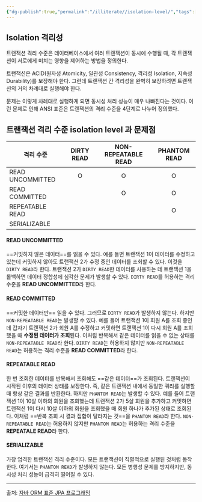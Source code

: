 ```yaml
---
{"dg-publish":true,"permalink":"/illiterate//isolation-level/","tags":["transaction","isolation","격리수준"],"noteIcon":"","created":"2025-03-11T05:24:00","updated":"2025-03-11T05:48:02+09:00"}
---
```


## Isolation 격리성

트랜잭션 격리 수준은 데이터베이스에서 여러 트랜잭션이 동시에 수행될 때, 각 트랜잭션이 서로에게 미치는 영향을 제어하는 방법을 정의한다.

트랜잭션은 ACID(원자성 Atomicity, 일관성 Consistency, 격리성 Isolation, 지속성 Durability)를 보장해야 한다. 그런데 트랜잭션 간 격리성을 완벽히 보장하려면 트랜잭션의 거의 차례대로 실행해야 한다.

문제는 이렇게 차례대로 실행하게 되면 동시성 처리 성능이 매우 나빠진다는 것이다. 이런 문제로 인해 ANSI 표준은 트랜잭션의 격리 수준을 4단계로 나누어 정의했다.

## 트랜잭션 격리 수준 isolation level 과 문제점

| 격리 수준            | DIRTY READ | NON-REPEATABLE READ | PHANTOM READ |
| ---------------- | :--------: | :-----------------: | :----------: |
| READ UNCOMMITTED |     O      |          O          |      O       |
| READ COMMITTED   |            |          O          |      O       |
| REPEATABLE READ  |            |                     |      O       |
| SERIALIZABLE     |            |                     |              |

#### READ UNCOMMITTED

==커밋하지 않은 데이터==를 읽을 수 있다. 예를 들면 트랜잭션 1이 데이터를 수정하고 있는데 커밋하지 않아도 트랜잭션 2가 수정 중인 데이터를 조회할 수 있다. 이것을 `DIRTY READ`라 한다. 트랜잭션 2가 `DIRTY READ`한 데이터를 사용하는 데 트랜잭션 1을 롤백하면 데이터 정합성에 심각한 문제가 발생할 수 있다. `DIRTY READ`를 허용하는 격리수준을 **READ UNCOMMITTED**라 한다. 

#### READ COMMITTED

==커밋한 데이터만== 읽을 수 있다. 그러므로 `DIRTY READ`가 발생하지 않는다. 하지만 `NON-REPEATABLE READ`는 발생할 수 있다. 예를 들어 트랜잭션 1이 회원 A를 조회 중인데 갑자기 트랜잭션 2가 회원 A를 수정하고 커밋하면 트랜잭션 1이 다시 회원 A를 조회했을 때 **수정된 데이터가 조회**된다. 이처럼 반복해서 같은 데이터를 읽을 수 없는 상태를 `NON-REPEATABLE READ`라 한다. `DIRTY READ`는 허용하지 않지만 `NON-REPEATABLE READ`는 허용하는 격리 수준을 **READ COMMITTED**라 한다.

#### REPEATABLE READ

한 번 조회한 데이터를 반복해서 조회해도 ==같은 데이터==가 조회된다. 트랜잭션이 시작된 이후의 데이터 상태를 보장한다. 즉, 같은 트랜잭션 내에서 동일한 쿼리를 실행할 때 항상 같은 결과를 반환한다. 하지만 `PHANTOM READ`는 발생할 수 있다. 예를 들어 트랜잭션 1이 10살 이하의 회원을 조회했는데 트랜잭션 2가 5살 회원을 추가하고 커밋하면 트랜잭션 1이 다시 10살 이하의 회원을 조회했을 때 회원 하나가 추가된 상태로 조회된다. 이처럼 ==반복 조회 시 결과 집합이 달라지는 것==을 `PHANTOM READ`라 한다. `NON-REPEATABLE READ`는 허용하지 않지만 `PHANTOM READ`는 허용하는 격리 수준을 **REPEATALE READ**라 한다.

#### SERIALIZABLE

가장 엄격한 트랜잭션 격리 수준이다. 모든 트랜잭션이 직렬적으로 실행된 것처럼 동작한다. 여기서는 `PHANTOM READ`가 발생하지 않는다. 모든 병행성 문제를 방지하지만, 동시성 처리 성능이 급격히 떨어질 수 있다.

---
출처: [자바 ORM 표준 JPA 프로그래밍](https://product.kyobobook.co.kr/detail/S000000935744)
